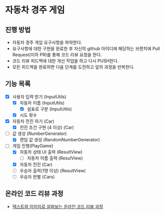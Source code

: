 # 자동차 경주 게임
## 진행 방법
* 자동차 경주 게임 요구사항을 파악한다.
* 요구사항에 대한 구현을 완료한 후 자신의 github 아이디에 해당하는 브랜치에 Pull Request(이하 PR)를 통해 코드 리뷰 요청을 한다.
* 코드 리뷰 피드백에 대한 개선 작업을 하고 다시 PUSH한다.
* 모든 피드백을 완료하면 다음 단계를 도전하고 앞의 과정을 반복한다.

## 기능 목록
- [x] 사용자 입력 받기 (InputUtils)
  - [x] 자동차 이름 (InputUtils)
    - [x] 쉼표로 구분 (InputUtils)
  - [x] 시도 횟수
- [x] 자동차 전진 하기 (Car) 
  - [x] 전진 조건 구현 (4 이상) (Car)
- [ ] 값 생성 (NumberGenerator)
  - [x] 랜덤 값 생성 (RandomNumberGenerator)
- [ ] 게임 진행(PlayGame)
  - [x] 자동차 상태 UI 출력 (ResultView)
    - [ ] 자동차 이름 출력 (ResulView)
  - [x] 자동차 전진 (Car)
  - [ ] 우승자 출력(1명 이상) (ResultView)
  - [ ] 우승자 판별 (Cars)

## 온라인 코드 리뷰 과정
* [텍스트와 이미지로 살펴보는 온라인 코드 리뷰 과정](https://github.com/next-step/nextstep-docs/tree/master/codereview)

